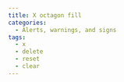 ```yaml
---
title: X octagon fill
categories:
  - Alerts, warnings, and signs
tags:
  - x
  - delete
  - reset
  - clear
---
```

